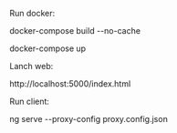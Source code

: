 Run docker:

docker-compose build --no-cache

docker-compose up

Lanch web:

http://localhost:5000/index.html

Run client:

ng serve --proxy-config proxy.config.json
